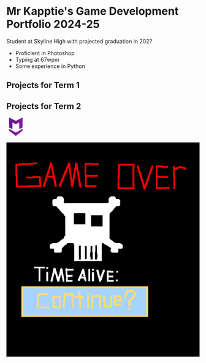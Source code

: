 # Mr Kapptie's Game Development Portfolio 2024-25
Student at Skyline High with projected graduation in 202?
* Proficient in Photoshop
* Typing at 67wpm
* Some experience in Python

## Projects for Term 1

## Projects for Term 2
![title](https://github.com/adam-p/markdown-here/raw/master/src/common/images/icon48.png)

![Title Text](https://github.com/Masterpaul562/gamedevteam3/blob/main/images/GameOverScreenByPT.png?raw=true)
